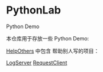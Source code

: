 # PythonLab
Python Demo

本仓库用于存放一些 Python Demo:

[HelpOthers](https://github.com/DuanTzXavier/PythonLab/tree/master/HelpOthers) 中包含 帮助别人写的项目：

[LogServer](https://github.com/DuanTzXavier/PythonLab/tree/master/HelpOthers/LogServer)
[RequestClient](https://github.com/DuanTzXavier/PythonLab/tree/master/HelpOthers/RequestClient)
